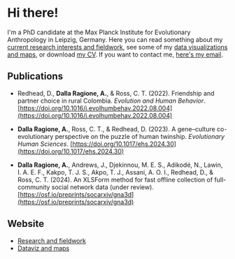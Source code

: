 # Hi there!

I'm a PhD candidate at the Max Planck Institute for Evolutionary Anthropology in Leipzig, Germany.
Here you can read something about my [current research interests and fieldwork](research.md), see some of my [data visualizations and maps](dataviz.md), or download [my CV](https://github.com/ADR1993/ADR1993.github.io/blob/main/assets/DallaRagione_CV.pdf). If you want to contact me, [here's my email](mailto:augusto_dalla_ragione@eva.mpg.de).

## Publications

- Redhead, D., **Dalla Ragione, A.**, & Ross, C. T. (2022). Friendship and partner choice in rural Colombia. *Evolution and Human Behavior*. [https://doi.org/10.1016/j.evolhumbehav.2022.08.004](https://doi.org/10.1016/j.evolhumbehav.2022.08.004)

- **Dalla Ragione, A.**, Ross, C. T., & Redhead, D. (2023). A gene–culture co-evolutionary perspective on the puzzle of human twinship. *Evolutionary Human Sciences*. [https://doi.org/10.1017/ehs.2024.30](https://doi.org/10.1017/ehs.2024.30)

- **Dalla Ragione, A.**, Andrews, J., Djekinnou, M. E. S., Adikodé, N., Lawin, I. A. E. F., Kakpo, T. J. S., Akpo, T. J., Assani, A. O. I., Redhead, D., & Ross, C. T. (2024). An XLSForm method for fast offline collection of full-community social network data (under review). [https://osf.io/preprints/socarxiv/gna3d](https://osf.io/preprints/socarxiv/gna3d)

## Website

- [Research and fieldwork](research.md)
- [Dataviz and maps](dataviz.md)
